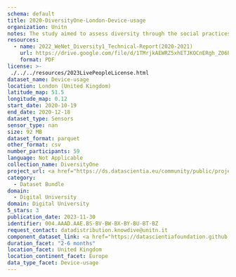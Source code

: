 ```yaml
---
schema: default
title: 2020-DiversityOne-London-Device-usage
organization: Unitn
notes: The study aimed to assess diversity through the social practices and daily behaviors of university students from eight different countries. The research was carried out in two phases. Initially, a large sample of students from Denmark, Italy, Mongolia, Paraguay, the United Kingdom, China, Mexico, and India, completed a survey on their social practices, as well as their socio-demographic, cultural, and psychological elements. In the second phase, a sub-sample of the respondents engaged in a four-week data collection by using an innovative smartphone application called iLog. This app collected data from thirty-four smartphone sensors around the clock, allowing for an in-depth investigation into the diversity and daily routines of university students across countries, both synchronically and diachronically.
resources:
  - name: 2022_WeNet_Diversity1_Technical-Report(2020-2021)
    url: https://drive.google.com/file/d/1TMrjkAEWRZ5xhETJKOCnERgh_Z06PO2E/view?usp=drive_link
    format: PDF
license: >-
 ./../../resources/2023LivePeopleLicense.html
dataset_name: Device-usage
location: London (United Kingdom)
latitude_map: 51.5
longitude_map: 0.12
start_date: 2020-10-19
end_date: 2020-12-18
dataset_type: Sensors
sensor_type: nan
size: 92 MB
dataset_format: parquet
other_format: csv
number_participants: 59
language: Not Applicable
collection_name: DiversityOne
project_url: <a href="https://ds.datascientia.eu/community/public/projects/ff8fb8d9-ecfd-4c39-bc09-c80eb4d90401">https://ds.datascientia.eu/community/public/projects/ff8fb8d9-ecfd-4c39-bc09-c80eb4d90401</a>
category: 
  - Dataset Bundle
domain: 
  - Digital University
domain: Digital University
5_stars: 3
publication_date: 2023-11-30
identifier: 004.AAAD.AAE.BS-BV-BW-BX-BY-BU-BT-BZ
request_contact: datadistribution.knowdive@unitn.it
component_dataset_link: <a href="https://datascientiafoundation.github.io/LivePeople/datasets/2020-DV1-London-Airplane%20Mode%20Event/">2020-DV1-London-Airplane Mode Event</a>, <a href="https://datascientiafoundation.github.io/LivePeople/datasets/2020-DV1-London-Battery%20Monitoring%20Log/">2020-DV1-London-Battery Monitoring Log</a>, <a href="https://datascientiafoundation.github.io/LivePeople/datasets/2020-DV1-London-Batterycharge%20Event/">2020-DV1-London-Batterycharge Event</a>, <a href="https://datascientiafoundation.github.io/LivePeople/datasets/2020-DV1-London-Doze%20Event/">2020-DV1-London-Doze Event</a>, <a href="https://datascientiafoundation.github.io/LivePeople/datasets/2020-DV1-London-Ring%20Mode%20Event/">2020-DV1-London-Ring Mode Event</a>, <a href="https://datascientiafoundation.github.io/LivePeople/datasets/2020-DV1-London-Screen%20Event/">2020-DV1-London-Screen Event</a>, <a href="https://datascientiafoundation.github.io/LivePeople/datasets/2020-DV1-London-Touch%20Event/">2020-DV1-London-Touch Event</a>, <a href="https://datascientiafoundation.github.io/LivePeople/datasets/2020-DV1-London-User%20Presence%20Event/">2020-DV1-London-User Presence Event</a>
duration_facet: "2-6 months"
location_facet: United Kingdom
location_continent_facet: Europe
data_type_facet: Device-usage
---
```


